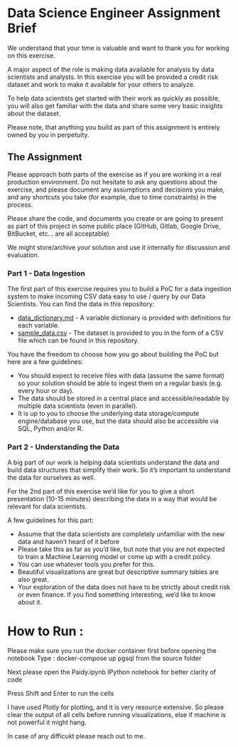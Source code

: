 # Data Science Engineer Assignment Brief

We understand that your time is valuable and want to thank you for working on this exercise.

A major aspect of the role is making data available for analysis by data scientists and analysts. In this exercise you will be provided a credit risk dataset and work to make it available for your others to analyze.

To help data scientists get started with their work as quickly as possible, you will also get familiar with the data and share some very basic insights about the dataset.

Please note, that anything you build as part of this assignment is entirely owned by you in perpetuity.


## The Assignment

Please approach both parts of the exercise as if you are working in a real production environment. Do not hesitate to ask any questions about the exercise, and please document any assumptions and decisions you make, and any shortcuts you take (for example, due to time constraints) in the process.

Please share the code, and documents you create or are going to present as part of this project in some public place (GitHub, Gitlab, Google Drive, BitBucket, etc… are all acceptable)

We might store/archive your solution and use it internally for discussion and evaluation.

### Part 1 - Data Ingestion

The first part of this exercise requires you to build a PoC for a data ingestion system to make incoming CSV data easy to use / query by our Data Scientists. You can find the data in this repository:

* [data_dictionary.md](data_dictionary.md) - A variable dictionary is provided with definitions for each variable.
* [sample_data.csv](sample_data.csv) - The dataset is provided to you in the form of a CSV file which can be found in this repository.

You have the freedom to choose how you go about building the PoC but here are a few guidelines:

* You should expect to receive files with data (assume the same format) so your solution should be able to ingest them on a regular basis (e.g. every hour or day).
* The data should be stored in a central place and accessible/readable by multiple data scientists (even in parallel).
* It is up to you to choose the underlying data storage/compute engine/database you use, but the data should also be accessible via SQL, Python and/or R.

### Part 2 - Understanding the Data

A big part of our work is helping data scientists understand the data and build data structures that simplify their work. So it’s important to understand the data for ourselves as well.

For the 2nd part of this exercise we’d like for you to give a short presentation (10-15 minutes) describing the data in a way that would be relevant for data scientists.

A few guidelines for this part:

* Assume that the data scientists are completely unfamiliar with the new data and haven’t heard of it before
* Please take this as far as you’d like, but note that you are not expected to train a Machine Learning model or come up with a credit policy.
* You can use whatever tools you prefer for this.
* Beautiful visualizations are great but descriptive summary tables are also great.
* Your exploration of the data does not have to be strictly about credit risk or even finance. If you find something interesting, we’d like to know about it.


# How to Run : 

Please make sure you run the docker container first before opening the notebook
Type : docker-compose up pgsql from the source folder

Next please open the Paidy.ipynb IPython notebook for better clarity of code

Press Shift and Enter to run the cells

I have used Plotly for plotting, and it is very resource extensive. So please clear the output of all cells before running visualizations, else if machine is not powerful it might hang.

In case of any difficukt please reach out to me.
